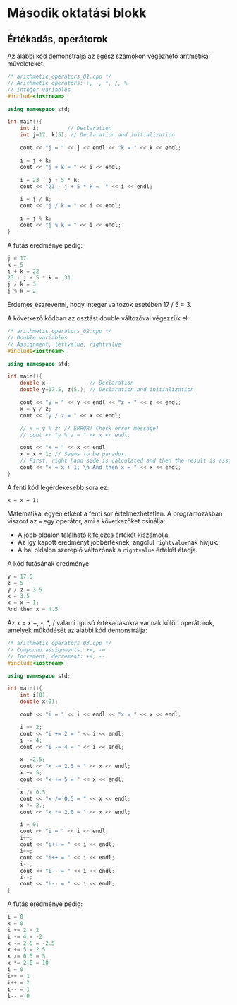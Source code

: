 # Második  oktatási blokk

## Értékadás, operátorok

Az alábbi kód demonstrálja az egész számokon végezhető aritmetikai műveleteket.

```c++
/* arithmetic_operators_01.cpp */
// Arithmetic operators: +, -, *, /, %
// Integer variables
#include<iostream>

using namespace std;

int main(){
    int i;         // Declaration
    int j=17, k(5); // Declaration and initialization

    cout << "j = " << j << endl << "k = " << k << endl;

    i = j + k;
    cout << "j + k = " << i << endl;

    i = 23 - j + 5 * k;
    cout << "23 - j + 5 * k =  " << i << endl;

    i = j / k;
    cout << "j / k = " << i << endl;

    i = j % k;
    cout << "j % k = " << i << endl;
}
```

A futás eredménye pedig:

```c++
j = 17
k = 5
j + k = 22
23 - j + 5 * k =  31
j / k = 3
j % k = 2
```

Érdemes észrevenni, hogy integer változók esetében 17 / 5 = 3.

A következő kódban az osztást double változóval végezzük el:

```c++
/* arithmetic_operators_02.cpp */
// Double variables
// Assignment, leftvalue, rightvalue
#include<iostream>

using namespace std;

int main(){
    double x;             // Declaration
    double y=17.5, z(5.); // Declaration and initialization

    cout << "y = " << y << endl << "z = " << z << endl;
    x = y / z;
    cout << "y / z = " << x << endl;

    // x = y % z; // ERROR! Check error message!
    // cout << "y % z = " << x << endl;

    cout << "x = " << x << endl;
    x = x + 1; // Seems to be paradox. 
    // First, right hand side is calculated and then the result is assigned to left-hand-side variable.
    cout << "x = x + 1; \n And then x = " << x << endl;
}
```

A fenti kód legérdekesebb sora ez:

`x = x + 1;` 

Matematikai egyenletként a fenti sor értelmezhetetlen. A programozásban viszont az `=` egy operátor, ami a következőket csinálja:
- A jobb oldalon található kifejezés értékét kiszámolja.
- Az így kapott eredményt jobbértéknek, angolul `rightvalue`nak hívjuk.
- A bal oldalon szereplő változónak a `rightvalue` értékét átadja.

A kód futásának eredménye:

```c++
y = 17.5
z = 5
y / z = 3.5
x = 3.5
x = x + 1; 
And then x = 4.5
```

Az x = x +, -, *, / valami típusó értékadásokra vannak külön operátorok, amelyek működését az alábbi kód demonstrálja:

```c++
/* arithmetic_operators_03.cpp */
// Compound assignments: +=, -=
// Increment, decrement: ++, --
#include<iostream>

using namespace std;

int main(){
    int i(0);
    double x(0);

    cout << "i = " << i << endl << "x = " << x << endl;

    i += 2;
    cout << "i += 2 = " << i << endl;
    i -= 4;
    cout << "i -= 4 = " << i << endl;

    x -=2.5;
    cout << "x -= 2.5 = " << x << endl;
    x += 5;
    cout << "x += 5 = " << x << endl;

    x /= 0.5;
    cout << "x /= 0.5 = " << x << endl;
    x *= 2.;
    cout << "x *= 2.0 = " << x << endl;

    i = 0;
    cout << "i = " << i << endl;
    i++;
    cout << "i++ = " << i << endl;
    i++;
    cout << "i++ = " << i << endl;
    i--;
    cout << "i-- = " << i << endl;
    i--;
    cout << "i-- = " << i << endl;
}
```

A futás eredménye pedig:

```c++
i = 0
x = 0
i += 2 = 2
i -= 4 = -2
x -= 2.5 = -2.5
x += 5 = 2.5
x /= 0.5 = 5
x *= 2.0 = 10
i = 0
i++ = 1
i++ = 2
i-- = 1
i-- = 0
```